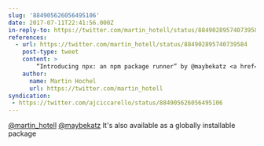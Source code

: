 ```yaml
---
slug: '884905626056495106'
date: 2017-07-11T22:41:56.000Z
in-reply-to: https://twitter.com/martin_hotell/status/884902895740739584
references:
  - url: https://twitter.com/martin_hotell/status/884902895740739584
    post-type: tweet
    content: >
        “Introducing npx: an npm package runner” by @maybekatz <a href="https://t.co/dIbEkSq2il">https://t.co/dIbEkSq2il</a> worth considering quitting <a href="https://twitter.com/hashtag/yarn?src=hash&amp;ref_src=twsrc%5Etfw">#yarn</a>
    author:
      name: Martin Hochel
      url: https://twitter.com/martin_hotell
syndication:
 - https://twitter.com/ajciccarello/status/884905626056495106
---
```


[@martin_hotell](https://twitter.com/martin_hotell) [@maybekatz](https://twitter.com/maybekatz) It's also available as a globally installable package
